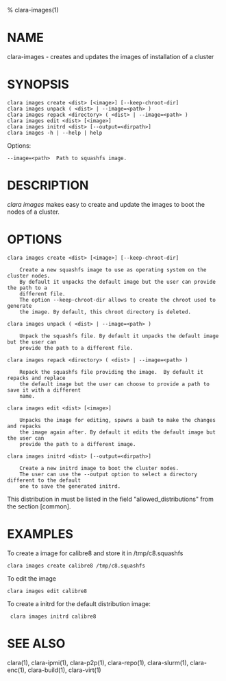 % clara-images(1)

# NAME

clara-images - creates and updates the images of installation of a cluster

# SYNOPSIS

    clara images create <dist> [<image>] [--keep-chroot-dir]
    clara images unpack ( <dist> | --image=<path> )
    clara images repack <directory> ( <dist> | --image=<path> )
    clara images edit <dist> [<image>]
    clara images initrd <dist> [--output=<dirpath>]
    clara images -h | --help | help

Options:

    --image=<path>  Path to squashfs image.

# DESCRIPTION

*clara images* makes easy to create and update the images to boot the nodes of a cluster.

# OPTIONS

    clara images create <dist> [<image>] [--keep-chroot-dir]

        Create a new squashfs image to use as operating system on the cluster nodes.
        By default it unpacks the default image but the user can provide the path to a
        different file.
        The option --keep-chroot-dir allows to create the chroot used to generate
        the image. By default, this chroot directory is deleted.

    clara images unpack ( <dist> | --image=<path> )

        Unpack the squashfs file. By default it unpacks the default image but the user can
        provide the path to a different file.

    clara images repack <directory> ( <dist> | --image=<path> )

        Repack the squashfs file providing the image.  By default it repacks and replace
        the default image but the user can choose to provide a path to save it with a different
        name.

    clara images edit <dist> [<image>]

        Unpacks the image for editing, spawns a bash to make the changes and repacks
        the image again after. By default it edits the default image but the user can
        provide the path to a different image.

    clara images initrd <dist> [--output=<dirpath>]

        Create a new initrd image to boot the cluster nodes.
        The user can use the --output option to select a directory different to the default
        one to save the generated initrd.

This distribution in <dist> must be listed in the field "allowed_distributions" from the section [common].

# EXAMPLES

To create a image for calibre8 and store it in /tmp/c8.squashfs

    clara images create calibre8 /tmp/c8.squashfs

To edit the image

    clara images edit calibre8

To create a initrd for the default distribution image:

     clara images initrd calibre8

# SEE ALSO

clara(1), clara-ipmi(1), clara-p2p(1), clara-repo(1), clara-slurm(1), clara-enc(1), clara-build(1), clara-virt(1)

